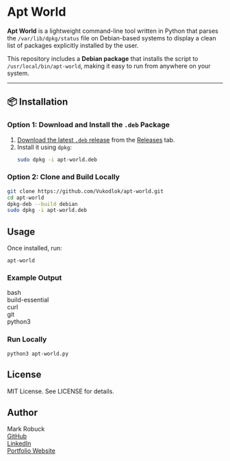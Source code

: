 # Apt World

**Apt World** is a lightweight command-line tool written in Python that parses the `/var/lib/dpkg/status` file on Debian-based systems to display a clean list of packages explicitly installed by the user.

This repository includes a **Debian package** that installs the script to `/usr/local/bin/apt-world`, making it easy to run from anywhere on your system.

---

## 📦 Installation

### Option 1: Download and Install the `.deb` Package

1. [Download the latest `.deb` release](https://github.com/Vukodlok/apt-world/releases) from the [Releases](https://github.com/Vukodlok/apt-world/releases) tab.
2. Install it using `dpkg`:
   ```bash
   sudo dpkg -i apt-world.deb

### Option 2: Clone and Build Locally

```bash
git clone https://github.com/Vukodlok/apt-world.git
cd apt-world
dpkg-deb --build debian
sudo dpkg -i apt-world.deb
```

## Usage

Once installed, run:

`apt-world`

### Example Output

bash  
build-essential  
curl  
git  
python3

### Run Locally

`python3 apt-world.py`

## License

MIT License. See LICENSE for details.

## Author

Mark Robuck  
[GitHub](https://github.com/Vukodlok)  
[LinkedIn](linkedin.com/in/mark-robuck)  
[Portfolio Website](https://mrmarkrobuck.wordpress.com)
